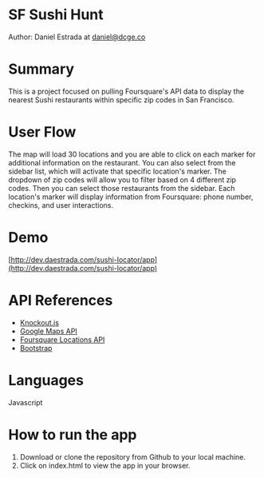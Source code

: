 SF Sushi Hunt
===================

Author: Daniel Estrada at [daniel@dcge.co](daniel@dcge.co)

Summary
===================
This is a project focused on pulling Foursquare's API data to display the nearest Sushi restaurants within specific zip codes in San Francisco.

User Flow
===================
The map will load 30 locations and you are able to click on each marker for additional information on the restaurant. You can also select from the sidebar list, which will activate that specific location's marker. The dropdown of zip codes will allow you to filter based on 4 different zip codes. Then you can select those restaurants from the sidebar. Each location's marker will display information from Foursquare: phone number, checkins, and user interactions.

Demo
===================
[http://dev.daestrada.com/sushi-locator/app](http://dev.daestrada.com/sushi-locator/app)

API References
===================
+ [Knockout.js](http://knockoutjs.com/)
+ [Google Maps API](https://developers.google.com/maps/documentation/javascript/)
+ [Foursquare Locations API](https://developer.foursquare.com/)
+ [Bootstrap](http://getboostrap.com)

Languages
===================
Javascript

How to run the app
===================
1. Download or clone the repository from Github to your local machine. 
2. Click on index.html to view the app in your browser.

